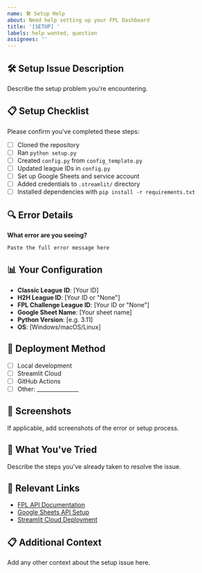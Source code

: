 ```yaml
---
name: 🛠️ Setup Help
about: Need help setting up your FPL Dashboard
title: '[SETUP] '
labels: help wanted, question
assignees: ''
---
```


## 🛠️ Setup Issue Description
Describe the setup problem you're encountering.

## 📋 Setup Checklist
Please confirm you've completed these steps:
- [ ] Cloned the repository
- [ ] Ran `python setup.py`
- [ ] Created `config.py` from `config_template.py`
- [ ] Updated league IDs in `config.py`
- [ ] Set up Google Sheets and service account
- [ ] Added credentials to `.streamlit/` directory
- [ ] Installed dependencies with `pip install -r requirements.txt`

## 🔍 Error Details
**What error are you seeing?**
```
Paste the full error message here
```

## 📊 Your Configuration
- **Classic League ID**: [Your ID]
- **H2H League ID**: [Your ID or "None"]
- **FPL Challenge League ID**: [Your ID or "None"]
- **Google Sheet Name**: [Your sheet name]
- **Python Version**: [e.g. 3.11]
- **OS**: [Windows/macOS/Linux]

## 🚀 Deployment Method
- [ ] Local development
- [ ] Streamlit Cloud
- [ ] GitHub Actions
- [ ] Other: _______________

## 📸 Screenshots
If applicable, add screenshots of the error or setup process.

## 📝 What You've Tried
Describe the steps you've already taken to resolve the issue.

## 🔗 Relevant Links
- [FPL API Documentation](https://fantasy.premierleague.com/api)
- [Google Sheets API Setup](https://developers.google.com/sheets/api/quickstart/python)
- [Streamlit Cloud Deployment](https://docs.streamlit.io/streamlit-community-cloud)

## 📋 Additional Context
Add any other context about the setup issue here.
